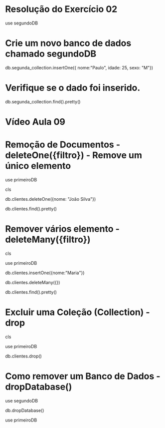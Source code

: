 # Resolução do Exercício 02

use segundoDB

# Crie um novo banco de dados chamado segundoDB

db.segunda_collection.insertOne({ nome:"Paulo", idade: 25, sexo: "M"})

# Verifique se o dado foi inserido.

db.segunda_collection.find().pretty()

#

# Vídeo Aula 09

# Remoção de Documentos - deleteOne({filtro}) - Remove um único elemento

use primeiroDB

cls

db.clientes.deleteOne({nome: "João Silva"})

db.clientes.find().pretty()

# Remover vários elemento - deleteMany({filtro})

cls

use primeiroDB

db.clientes.insertOne({nome:"Maria"})

db.clientes.deleteMany({})

db.clientes.find().pretty()

# Excluir uma Coleção (Collection) - drop

cls

use primeiroDB

db.clientes.drop()

# Como remover um Banco de Dados - dropDatabase()

use segundoDB

db.dropDatabase()

use primeiroDB
